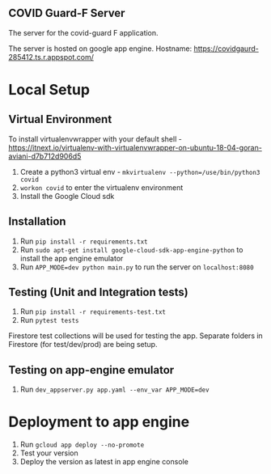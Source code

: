 COVID Guard-F Server
----------------------------------------


The server for the covid-guard F application.

The server is hosted on google app engine.
Hostname: https://covidgaurd-285412.ts.r.appspot.com/

# Local Setup

## Virtual Environment
To install virtualenvwrapper with your default shell - https://itnext.io/virtualenv-with-virtualenvwrapper-on-ubuntu-18-04-goran-aviani-d7b712d906d5

1. Create a python3 virtual env  - `mkvirtualenv --python=/use/bin/python3 covid`
2. `workon covid` to enter the virtualenv environment
3. Install the Google Cloud sdk

## Installation
1. Run `pip install -r requirements.txt`
2. Run `sudo apt-get install google-cloud-sdk-app-engine-python` to install the
   app engine emulator
3. Run `APP_MODE=dev python main.py` to run the server on `localhost:8080`

## Testing (Unit and Integration tests)
1. Run `pip install -r requirements-test.txt`
2. Run `pytest tests`

Firestore test collections will be used for testing the app. Separate folders
in Firestore (for test/dev/prod) are being setup.

## Testing on app-engine emulator
1. Run `dev_appserver.py app.yaml --env_var APP_MODE=dev`

# Deployment to app engine

1. Run `gcloud app deploy --no-promote`
2. Test your version
3. Deploy the version as latest in app engine console
